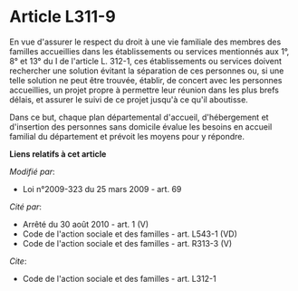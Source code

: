 # Article L311-9

En vue d'assurer le respect du droit à une vie familiale des membres des familles accueillies dans les établissements ou
services mentionnés aux 1°, 8° et 13° du I de l'article L. 312-1, ces établissements ou services doivent rechercher une
solution évitant la séparation de ces personnes ou, si une telle solution ne peut être trouvée, établir, de concert avec les
personnes accueillies, un projet propre à permettre leur réunion dans les plus brefs délais, et assurer le suivi de ce projet
jusqu'à ce qu'il aboutisse. 

Dans ce but, chaque plan départemental d'accueil, d'hébergement et d'insertion des personnes sans domicile évalue les besoins
en accueil familial du département et prévoit les moyens pour y répondre.

**Liens relatifs à cet article**

_Modifié par_:

  - Loi n°2009-323 du 25 mars 2009 - art. 69

_Cité par_:

  - Arrêté du 30 août 2010 - art. 1 (V)
  - Code de l'action sociale et des familles - art. L543-1 (VD)
  - Code de l'action sociale et des familles - art. R313-3 (V)

_Cite_:

  - Code de l'action sociale et des familles - art. L312-1
